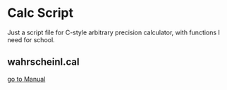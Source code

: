 Calc Script
================================================================================
Just a script file for C-style arbitrary precision calculator, with functions I need for school.

wahrscheinl.cal
-------------------
[go to Manual](https://github.com/LeiTi34/apcalc_script/blob/master/wahrscheinl.md)

